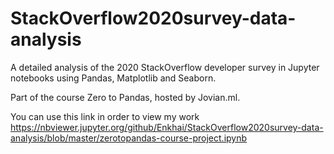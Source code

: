 # StackOverflow2020survey-data-analysis
A detailed analysis of the 2020 StackOverflow developer survey in Jupyter notebooks using Pandas, Matplotlib and Seaborn.

Part of the course Zero to Pandas, hosted by Jovian.ml.

You can use this link in order to view my work https://nbviewer.jupyter.org/github/Enkhai/StackOverflow2020survey-data-analysis/blob/master/zerotopandas-course-project.ipynb
